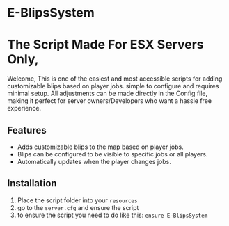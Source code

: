 # E-BlipsSystem

# The Script Made For ESX Servers Only,

Welcome, This is one of the easiest and most accessible scripts for adding customizable blips based on player jobs. simple to configure and requires minimal setup. All adjustments can be made directly in the Config file, making it perfect for server owners/Developers who want a hassle free experience.

## Features
- Adds customizable blips to the map based on player jobs.
- Blips can be configured to be visible to specific jobs or all players.
- Automatically updates when the player changes jobs.

## Installation
1. Place the script folder into your `resources`
2. go to the `server.cfg` and ensure the script
3. to ensure the script you need to do like this: `ensure E-BlipsSystem`
